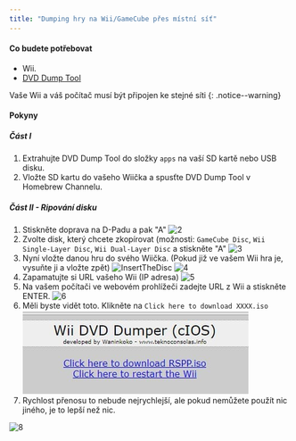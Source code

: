 ```yaml
---
title: "Dumping hry na Wii/GameCube přes místní síť"
---
```


#### Co budete potřebovat

* Wii.
* [DVD Dump Tool](/assets/files/DVDDumpTool.zip)

Vaše Wii a váš počítač musí být připojen ke stejné síti
{: .notice--warning}

#### Pokyny

##### Část I

1. Extrahujte DVD Dump Tool do složky `apps` na vaší SD kartě nebo USB disku.
1. Vložte SD kartu do vašeho Wiička a spusťte DVD Dump Tool v Homebrew Channelu.

##### Část II - Ripování disku

1. Stiskněte doprava na D-Padu a pak "A" ![2](/images/DumpDiscs_LAN/2.png)
1. Zvolte disk, který chcete zkopírovat (možnosti: `GameCube Disc`, `Wii Single-Layer Disc`, `Wii Dual-Layer Disc` a stiskněte "A" ![3](/images/DumpDiscs_LAN/3.png)
1. Nyní vložte danou hru do svého Wiička. (Pokud již ve vašem Wii hra je, vysuňte ji a vložte zpět) ![InsertTheDisc](/images/DumpDiscs_LAN/insertthedisc.jpg) ![4](/images/DumpDiscs_LAN/4.png)
1. Zapamatujte si URL vašeho Wii (IP adresa) ![5](/images/DumpDiscs_LAN/5.png)
1. Na vašem počítači ve webovém prohlížeči zadejte URL z Wii a stiskněte ENTER. ![6](/images/DumpDiscs_LAN/6.png)
1. Měli byste vidět toto. Klikněte na `Click here to download XXXX.iso` ![7](/images/DumpDiscs_LAN/7.jpg)
1. Rychlost přenosu to nebude nejrychlejší, ale pokud nemůžete použít nic jiného, je to lepší než nic.

![8](/images/DumpDiscs_LAN/8.PNG)
